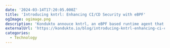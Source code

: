 ```yaml
---
date: '2024-03-14T17:20:05.000Z'
title: 'Introducing kntrl: Enhancing CI/CD Security with eBPF'
ogImage: ogimage.png
description: 'Kondukto annouce kntrl, an eBPF based runtime agent that monitors and prevents anomalous behaviour defined by you on your pipeline'
externalUrl: 'https://kondukto.io/blog/introducing-kntrl-enhancing-ci-cd-security-with-ebpf'
categories:
  - Technology
---
```

